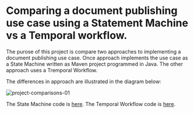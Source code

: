 # Comparing a document publishing use case using a Statement Machine vs a Temporal workflow.

The purose of this project is compare two approaches to implementing a document publishing use case. Once approach implements the use case as a State Machine written as Maven project programmed in Java.
The other approach uses a Tremporal Workflow.

The differences in approach are illustrated in the diagram below:

![project-comparisons-01](https://github.com/reselbob/publishing-statemachine/assets/1110569/f6ed68aa-2fa3-489d-982c-1f29a19c67f6)

The State Machine code is [here](./java).
The Temporal Workflow code is [here](./temporal).

